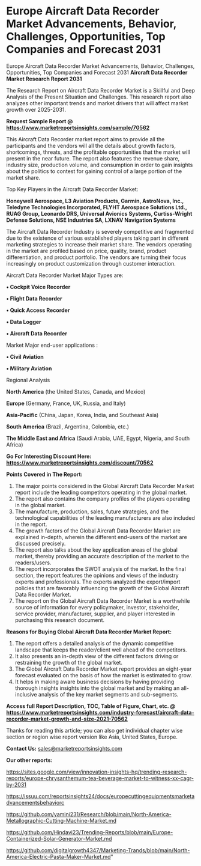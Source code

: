 # Europe Aircraft Data Recorder Market Advancements, Behavior, Challenges, Opportunities, Top Companies and Forecast 2031
Europe Aircraft Data Recorder Market Advancements, Behavior, Challenges, Opportunities, Top Companies and Forecast 2031
<strong>Aircraft Data Recorder Market Research Report 2031</strong>

The Research Report on Aircraft Data Recorder Market is a Skillful and Deep Analysis of the Present Situation and Challenges. This research report also analyzes other important trends and market drivers that will affect market growth over 2025-2031.

<strong>Request Sample Report @ <a href=https://www.marketreportsinsights.com/sample/70562>https://www.marketreportsinsights.com/sample/70562</a></strong>

This Aircraft Data Recorder market report aims to provide all the participants and the vendors will all the details about growth factors, shortcomings, threats, and the profitable opportunities that the market will present in the near future. The report also features the revenue share, industry size, production volume, and consumption in order to gain insights about the politics to contest for gaining control of a large portion of the market share.

Top Key Players in the Aircraft Data Recorder Market:

<strong>Honeywell Aerospace, L3 Aviation Products, Garmin, AstroNova, Inc., Teledyne Technologies Incorporated, FLYHT Aerospace Solutions Ltd., RUAG Group, Leonardo DRS, Universal Avionics Systems, Curtiss-Wright Defense Solutions, NSE Industries SA, LXNAV Navigation Systems</strong>

The Aircraft Data Recorder Industry is severely competitive and fragmented due to the existence of various established players taking part in different marketing strategies to increase their market share. The vendors operating in the market are profiled based on price, quality, brand, product differentiation, and product portfolio. The vendors are turning their focus increasingly on product customization through customer interaction.

Aircraft Data Recorder Market Major Types are:

<strong>• Cockpit Voice Recorder

• Flight Data Recorder

• Quick Access Recorder

• Data Logger

• Aircraft Data Recorder</strong>

Market Major end-user applications :

<strong>• Civil Aviation

• Military Aviation</strong>

Regional Analysis

</u><strong><b>North America</b></strong> (the United States, Canada, and Mexico)

<strong><b>Europe </b></strong>(Germany, France, UK, Russia, and Italy)

<strong><b>Asia-Pacific</b></strong> (China, Japan, Korea, India, and Southeast Asia)

<strong><b>South America</b></strong> (Brazil, Argentina, Colombia, etc.)

<strong><b>The Middle East and Africa</b></strong> (Saudi Arabia, UAE, Egypt, Nigeria, and South Africa)

<strong>Go For Interesting Discount Here: <a href=https://www.marketreportsinsights.com/discount/70562>https://www.marketreportsinsights.com/discount/70562</a></strong>

<strong>Points Covered in The Report:</strong>
<ol>
  <li>The major points considered in the Global Aircraft Data Recorder Market report include the leading competitors operating in the global market.</li>
  <li>The report also contains the company profiles of the players operating in the global market.</li>
  <li>The manufacture, production, sales, future strategies, and the technological capabilities of the leading manufacturers are also included in the report.</li>
  <li>The growth factors of the Global Aircraft Data Recorder Market are explained in-depth, wherein the different end-users of the market are discussed precisely.</li>
  <li>The report also talks about the key application areas of the global market, thereby providing an accurate description of the market to the readers/users.</li>
  <li>The report incorporates the SWOT analysis of the market. In the final section, the report features the opinions and views of the industry experts and professionals. The experts analyzed the export/import policies that are favorably influencing the growth of the Global Aircraft Data Recorder Market.</li>
  <li>The report on the Global Aircraft Data Recorder Market is a worthwhile source of information for every policymaker, investor, stakeholder, service provider, manufacturer, supplier, and player interested in purchasing this research document.</li>
</ol>
<strong>Reasons for Buying Global Aircraft Data Recorder Market Report:</strong>

<ol>
  <li>The report offers a detailed analysis of the dynamic competitive landscape that keeps the reader/client well ahead of the competitors.</li>
  <li>It also presents an in-depth view of the different factors driving or restraining the growth of the global market.</li>
  <li>The Global Aircraft Data Recorder Market report provides an eight-year forecast evaluated on the basis of how the market is estimated to grow.</li>
  <li>It helps in making aware business decisions by having providing thorough insights insights into the global market and by making an all-inclusive analysis of the key market segments and sub-segments.</li>
</ol>
<strong>Access full Report Description, TOC, Table of Figure, Chart, etc. @ <a href=https://www.marketreportsinsights.com/industry-forecast/aircraft-data-recorder-market-growth-and-size-2021-70562>https://www.marketreportsinsights.com/industry-forecast/aircraft-data-recorder-market-growth-and-size-2021-70562</a></strong>


Thanks for reading this article; you can also get individual chapter wise section or region wise report version like Asia, United States, Europe.

<strong>Contact Us:</strong>
sales@marketreportsinsights.com

<strong>Our other reports:</strong>

<a href=https://sites.google.com/view/innovation-insights-hq/trending-research-reports/europe-chrysanthemum-tea-beverage-market-to-witness-xx-cagr-by-2031>https://sites.google.com/view/innovation-insights-hq/trending-research-reports/europe-chrysanthemum-tea-beverage-market-to-witness-xx-cagr-by-2031</a>

<a href=https://issuu.com/reportsinsights24/docs/europecuttingequipmentsmarketadvancementsbehaviorc>https://issuu.com/reportsinsights24/docs/europecuttingequipmentsmarketadvancementsbehaviorc</a>

<a href=https://github.com/yamini231/Research/blob/main/North-America-Metallographic-Cutting-Machine-Market.md>https://github.com/yamini231/Research/blob/main/North-America-Metallographic-Cutting-Machine-Market.md</a>

<a href=https://github.com/Hindavi23/Trending-Reports/blob/main/Europe-Containerized-Solar-Generator-Market.md>https://github.com/Hindavi23/Trending-Reports/blob/main/Europe-Containerized-Solar-Generator-Market.md</a>

<a href=https://github.com/digitalgrowth4347/Marketing-Trands/blob/main/North-America-Electric-Pasta-Maker-Market.md>https://github.com/digitalgrowth4347/Marketing-Trands/blob/main/North-America-Electric-Pasta-Maker-Market.md</a>"
